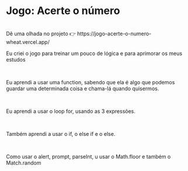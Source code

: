 <h1> Jogo: Acerte o número </h1>
<br>
 Dê uma olhada no projeto 👉  https://jogo-acerte-o-numero-wheat.vercel.app/
 <br>
<p> Eu criei o jogo para treinar um pouco de lógica e para aprimorar os meus estudos </P>
<br>
<p> Eu aprendi a usar uma function, sabendo que ela é algo que podemos guardar uma determinada coisa e chama-lá quando quisermos. </p>
<br>
<p> Eu aprendi a usar o loop for, usando as 3 expressões.</p>
<br>
<p> Também aprendi a usar o if, o else if e o else. </p>
<br>
<p> Como usar o alert, prompt, parseInt, u usar o Math.floor e também o Match.random </p>
